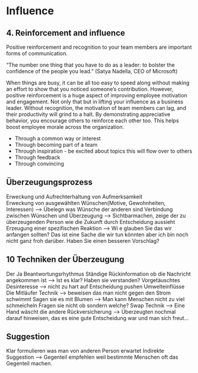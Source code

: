 # Influence

## 4. Reinforcement and influence

Positive reinforcement and recognition to your team members are important forms of communication.

“The number one thing that you have to do as a leader: to bolster the confidence of the people you lead.” (Satya Nadella, CEO of Microsoft)

When things are busy, it can be all too easy to speed along without making an effort to show that you noticed someone’s contribution.
However, positive reinforcement is a huge aspect of improving employee motivation and engagement. Not only that but in lifting your influence as a business leader.
Without recognition, the motivation of team members can lag, and their productivity will grind to a halt.
By demonstrating appreciative behavior, you encourage others to reinforce each other too. This helps boost employee morale across the organization.


* Through a common way or interest
* Through becoming part of a team
* Through inspiration - be excited about topics this will flow over to others
* Through feedback
* Through convincing

## Überzeugungsprozess

Erweckung und Aufrechterhaltung von Aufmerksamkeit  
Erweckung von ausgewählten Wünschen(Motive, Gewohnheiten, Interessen) —> Übelegn was Wünsche der anderen sind
Verbindung zwischen Wünschen und Überzeugung —> Sichtbarmachen, zeige der  zu überzeugenden Person wie die Zukunft durch Entscheidung aussieht
Erzeugung einer spezifischen Reaktion —> Wi e glauben Sie das wir anfangen sollten? Das ist eine Sache die wir tun könnten aber ich bin noch nicht ganz froh darüber. Haben Sie einen besseren Vorschlag?

## 10 Techniken der Überzeugung

Der Ja Beantwortungsrhythmus
Ständige Rückinformation ob die Nachricht angekommen ist —> Ist es klar? Haben sie verstanden?
Vorgetäuschtes Desinteresse —> nicht zu hart auf Entscheidung pushen
Umwelteinflüsse
Die Mitläufer Technik —> beweisen das man nicht gegen den Strom schwimmt
Sagen sie es mit Blumen —> Man kann Menschen nicht zu viel schmeicheln
Fragen sie nicht ob sondern welche?
Swap Technik —> Eine Hand wäscht die andere
Rückversicherung —> Überzeugten nochmal darauf hinweisen, das es eine gute Entscheidung war und man sich freut…

## Suggestion

Klar formulieren was man von anderen Person erwartet
Indirekte Suggestion —> Gegenteil empfehlen weil bestimmte Menschen oft das Gegenteil machen.
